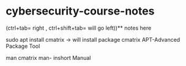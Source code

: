 # cybersecurity-course-notes 
(ctrl+tab= right , ctrl+shift+tab= will go left))**
notes here

sudo apt install cmatrix  -> will install package cmatrix
APT-Advanced Package Tool

man cmatrix
man- inshort Manual

